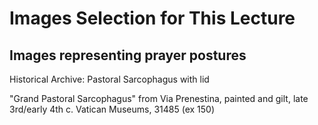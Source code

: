 # Images Selection for This Lecture


## Images representing prayer postures

Historical Archive: Pastoral Sarcophagus with lid

"Grand Pastoral Sarcophagus"
from Via Prenestina, painted and gilt, late 3rd/early 4th c.
Vatican Museums, 31485 (ex 150)